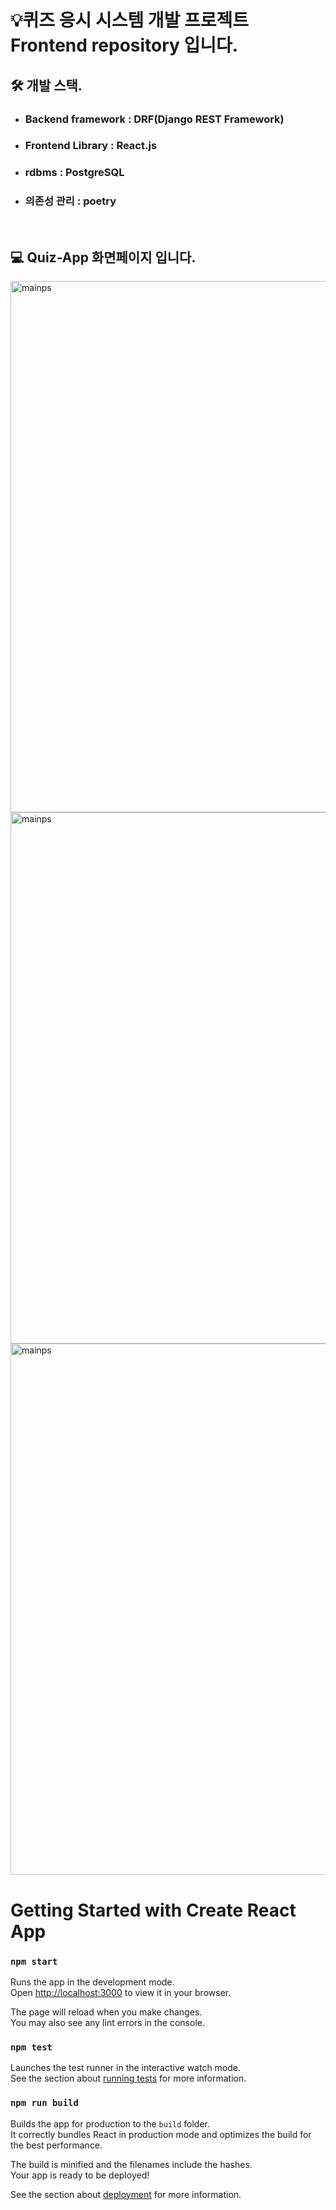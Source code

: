 # 💡퀴즈 응시 시스템 개발 프로젝트 Frontend repository 입니다.

## 🛠️ 개발 스택.
- ### Backend framework : DRF(Django REST Framework)
- ### Frontend Library : React.js
- ### rdbms : PostgreSQL
- ### 의존성 관리 : poetry

<br/>

## 💻 Quiz-App 화면페이지 입니다.
<img width="850" alt="mainps" src="https://github.com/user-attachments/assets/0ae05e99-8e29-44f6-8ac6-85bdba51282d">
<img width="850" alt="mainps" src="https://github.com/user-attachments/assets/5ee07e27-88fa-48a3-ac9f-33a640d2e7a0">
<img width="850" alt="mainps" src="https://github.com/user-attachments/assets/ff092b16-530a-468b-bc9e-fd7812a53c3c">

<br/>

# Getting Started with Create React App

### `npm start`

Runs the app in the development mode.\
Open [http://localhost:3000](http://localhost:3000) to view it in your browser.

The page will reload when you make changes.\
You may also see any lint errors in the console.

### `npm test`

Launches the test runner in the interactive watch mode.\
See the section about [running tests](https://facebook.github.io/create-react-app/docs/running-tests) for more information.

### `npm run build`

Builds the app for production to the `build` folder.\
It correctly bundles React in production mode and optimizes the build for the best performance.

The build is minified and the filenames include the hashes.\
Your app is ready to be deployed!

See the section about [deployment](https://facebook.github.io/create-react-app/docs/deployment) for more information.

